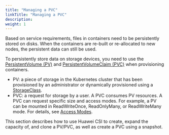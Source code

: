 ```yaml
---
title: "Managing a PVC"
linkTitle: "Managing a PVC"
description: 
weight: 1
---
```


Based on service requirements, files in containers need to be persistently stored on disks. When the containers are re-built or re-allocated to new nodes, the persistent data can still be used.

To persistently store data on storage devices, you need to use the  [PersistentVolume \(PV\)](https://kubernetes.io/docs/concepts/storage/persistent-volumes/)  and  [PersistentVolumeClaim \(PVC\)](https://kubernetes.io/docs/concepts/storage/persistent-volumes/)  when provisioning containers.

-   PV: a piece of storage in the Kubernetes cluster that has been provisioned by an administrator or dynamically provisioned using a  [StorageClass](https://kubernetes.io/docs/concepts/storage/storage-classes/).
-   PVC: a request for storage by a user. A PVC consumes PV resources. A PVC can request specific size and access modes. For example, a PV can be mounted in ReadWriteOnce, ReadOnlyMany, or ReadWriteMany mode. For details, see  [Access Modes](https://kubernetes.io/docs/concepts/storage/persistent-volumes/#access-modes).

This section describes how to use Huawei CSI to create, expand the capacity of, and clone a PV/PVC, as well as create a PVC using a snapshot.





